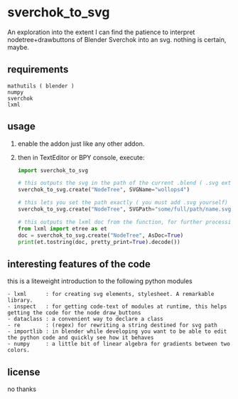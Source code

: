 # sverchok_to_svg

An exploration into the extent I can find the patience to interpret nodetree+drawbuttons of Blender Sverchok into an svg. 
nothing is certain, maybe.

## requirements

   ```console
   mathutils ( blender )
   numpy
   sverchok
   lxml
   ```

## usage

1. enable the addon just like any other addon.

2. then in TextEditor or BPY console, execute:

   ```python
   import sverchok_to_svg

   # this outputs the svg in the path of the current .blend ( .svg extension is added )
   sverchok_to_svg.create("NodeTree", SVGName="wollops4")

   # this lets you set the path exactly ( you must add .svg yourself)
   sverchok_to_svg.create("NodeTree", SVGPath="some/full/path/name.svg")

   # this outputs the lxml doc from the function, for further processing.
   from lxml import etree as et
   doc = sverchok_to_svg.create("NodeTree", AsDoc=True)
   print(et.tostring(doc, pretty_print=True).decode())

   ```

## interesting features of the code

this is a liteweight introduction to the following python modules

```console
- lxml      : for creating svg elements, stylesheet. A remarkable library.
- inspect   : for getting code-text of modules at runtime, this helps getting the code for the node draw_buttons
- dataclass : a convenient way to declare a class
- re        : (regex) for rewriting a string destined for svg path
- importlib : in blender while developing you want to be able to edit the python code and quickly see how it behaves
- numpy     : a little bit of linear algebra for gradients between two colors.

```

## license

no thanks
